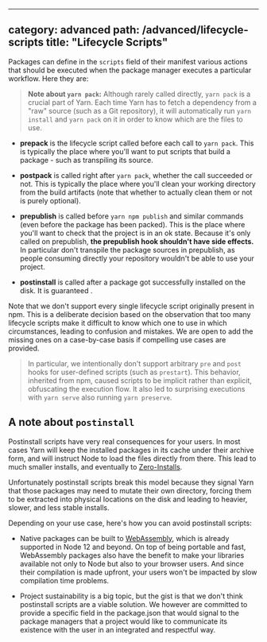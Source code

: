  ---
category: advanced
path: /advanced/lifecycle-scripts
title: "Lifecycle Scripts"
---

Packages can define in the `scripts` field of their manifest various actions that should be executed when the package manager executes a particular workflow. Here they are:

> **Note about `yarn pack`:** Although rarely called directly, `yarn pack` is a crucial part of Yarn. Each time Yarn has to fetch a dependency from a "raw" source (such as a Git repository), it will automatically run `yarn install` and `yarn pack` on it in order to know which are the files to use.

- **prepack** is the lifecycle script called before each call to `yarn pack`. This is typically the place where you'll want to put scripts that build a package - such as transpiling its source.

- **postpack** is called right after `yarn pack`, whether the call succeeded or not. This is typically the place where you'll clean your working directory from the build artifacts (note that whether to actually clean them or not is purely optional).

- **prepublish** is called before `yarn npm publish` and similar commands (even before the package has been packed). This is the place where you'll want to check that the project is in an ok state. Because it's only called on prepublish, **the prepublish hook shouldn't have side effects.** In particular don't transpile the package sources in prepublish, as people consuming directly your repository wouldn't be able to use your project.

- **postinstall** is called after a package got successfully installed on the disk. It is guaranteed .

Note that we don't support every single lifecycle script originally present in npm. This is a deliberate decision based on the observation that too many lifecycle scripts make it difficult to know which one to use in which circumstances, leading to confusion and mistakes. We are open to add the missing ones on a case-by-case basis if compelling use cases are provided.

> In particular, we intentionally don't support arbitrary `pre` and `post` hooks for user-defined scripts (such as `prestart`). This behavior, inherited from npm, caused scripts to be implicit rather than explicit, obfuscating the execution flow. It also led to surprising executions with `yarn serve` also running `yarn preserve`.

## A note about `postinstall`

Postinstall scripts have very real consequences for your users. In most cases Yarn will keep the installed packages in its cache under their archive form, and will instruct Node to load the files directly from there. This lead to much smaller installs, and eventually to [Zero-Installs](/features/zero-installs).

Unfortunately postinstall scripts break this model because they signal Yarn that those packages may need to mutate their own directory, forcing them to be extracted into physical locations on the disk and leading to heavier, slower, and less stable installs.

Depending on your use case, here's how you can avoid postinstall scripts:

- Native packages can be built to [WebAssembly](https://webassembly.org), which is already supported in Node 12 and beyond. On top of being portable and fast, WebAssembly packages also have the benefit to make your libraries available not only to Node but also to your browser users. And since their compilation is made upfront, your users won't be impacted by slow compilation time problems.

- Project sustainability is a big topic, but the gist is that we don't think postinstall scripts are a viable solution. We however are committed to provide a specific field in the package.json that would signal to the package managers that a project would like to communicate its existence with the user in an integrated and respectful way.
